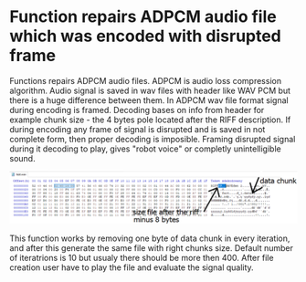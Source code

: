 # Function repairs ADPCM audio file which was encoded with disrupted frame

Functions repairs ADPCM audio files. ADPCM is audio loss compression algorithm. Audio signal is saved in wav files
with header like WAV PCM but there is a huge difference between them. In ADPCM wav file format signal during
encoding is framed. Decoding bases on info from header for example chunk size - the 4 bytes pole located after the RIFF description.
If during encoding any frame of signal is disrupted and is saved in not complete form, then proper decoding is imposible.
Framing disrupted signal during it decoding to play, gives "robot voice" or completly unintelligible sound.

![Hex and ASCII form of example ADPCM header file](shortHeaderDescription.png)

This function works by removing one byte of data chunk in every iteration, and after this generate the same file
with right chunks size. Default number of iteratrions is 10 but usualy there should be more then 400. After file
creation user have to play the file and evaluate the signal quality.

